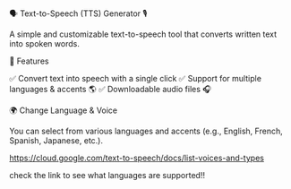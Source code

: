 🗣️ Text-to-Speech (TTS) Generator 🎙️

A simple and customizable text-to-speech tool that converts written text into spoken words.

🚀 Features

✅ Convert text into speech with a single click
✅ Support for multiple languages & accents 🌎
✅ Downloadable audio files 🎧

🌍 Change Language & Voice

You can select from various languages and accents (e.g., English, French, Spanish, Japanese, etc.).

https://cloud.google.com/text-to-speech/docs/list-voices-and-types

check the link to see what languages are supported!!
